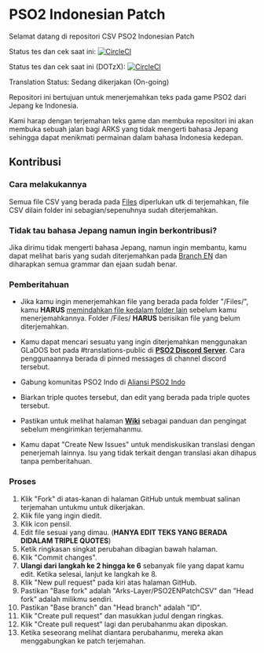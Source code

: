 # PSO2 Indonesian Patch
Selamat datang di repositori CSV PSO2 Indonesian Patch

Status tes dan cek saat ini: [![CircleCI](https://circleci.com/gh/Arks-Layer/PSO2ENPatchCSV/tree/ID.svg?style=svg)](https://circleci.com/gh/Arks-Layer/PSO2ENPatchCSV/tree/ID)

Status tes dan cek saat ini (DOTzX): [![CircleCI](https://circleci.com/gh/DOTzX/PSO2ENPatchCSV/tree/ID.svg?style=svg)](https://circleci.com/gh/DOTzX/PSO2ENPatchCSV/tree/ID)

Translation Status: Sedang dikerjakan (On-going)

Repositori ini bertujuan untuk menerjemahkan teks pada game PSO2 dari Jepang ke Indonesia.

Kami harap dengan terjemahan teks game dan membuka repositori ini akan membuka sebuah jalan bagi ARKS yang tidak mengerti bahasa Jepang sehingga dapat menikmati permainan dalam bahasa Indonesia kedepan.

## Kontribusi
### Cara melakukannya
Semua file CSV yang berada pada [Files] diperlukan utk di terjemahkan, file CSV dilain folder ini sebagian/sepenuhnya sudah diterjemahkan.

### Tidak tau bahasa Jepang namun ingin berkontribusi?
Jika dirimu tidak mengerti bahasa Jepang, namun ingin membantu, kamu dapat melihat baris yang sudah diterjemahkan pada [Branch EN](https://github.com/Arks-Layer/PSO2ENPatchCSV/tree/EN) dan diharapkan semua grammar dan ejaan sudah benar.

### Pemberitahuan
* Jika kamu ingin menerjemahkan file yang berada pada folder "/Files/", kamu **HARUS** [memindahkan file kedalam folder lain](https://github.com/blog/1436-moving-and-renaming-files-on-github) sebelum kamu menerjemahkannya. Folder /Files/ **HARUS** berisikan file yang belum diterjemahkan.
* Kamu dapat mencari sesuatu yang ingin diterjemahkan menggunakan GLaDOS bot pada #translations-public di **[PSO2 Discord Server]**. Cara penggunaannya berada di pinned messages di channel discord tersebut.
* Gabung komunitas PSO2 Indo di [Aliansi PSO2 Indo](https://discord.gg/ZZ28gVC)

* Biarkan triple quotes tersebut, dan edit yang berada pada triple quotes tersebut.
* Pastikan untuk melihat halaman **[Wiki]** sebagai panduan dan pengingat sebelum mengirimkan terjemahanmu.
* Kamu dapat "Create New Issues" untuk mendiskusikan translasi dengan penerjemah lainnya. Isu yang tidak terkait dengan translasi akan dihapus tanpa pemberitahuan.

### Proses
 1. Klik "Fork" di atas-kanan di halaman GitHub untuk membuat salinan terjemahan untukmu untuk dikerjakan.
 2. Klik file yang ingin diedit.
 3. Klik icon pensil.
 4. Edit file sesuai yang dimau. (**HANYA EDIT TEKS YANG BERADA DIDALAM TRIPLE QUOTES**)
 5. Ketik ringkasan singkat perubahan dibagian bawah halaman.
 6. Klik "Commit changes".
 7. **Ulangi dari langkah ke 2 hingga ke 6** sebanyak file yang dapat kamu edit. Ketika selesai, lanjut ke langkah ke 8.
 8. Klik "New pull request" pada kiri atas halaman GitHub.
 9. Pastikan "Base fork" adalah "Arks-Layer/PSO2ENPatchCSV" dan "Head fork" adalah milikmu sendiri.
 10. Pastikan "Base branch" dan "Head branch" adalah "ID".
 11. Klik "Create pull request" dan masukkan judul dengan ringkas.
 12. Klik "Create pull request" lagi dan perubahanmu akan diposkan.
 13. Ketika seseorang melihat diantara perubahanmu, mereka akan menggabungkan ke patch terjemahan.

[Files]: https://github.com/Arks-Layer/PSO2ENPatchCSV/tree/EN/Files
[PSO2 Discord Server]: https://discord.gg/PSO2
[Wiki]: https://github.com/Arks-Layer/PSO2ENPatchCSV/wiki
